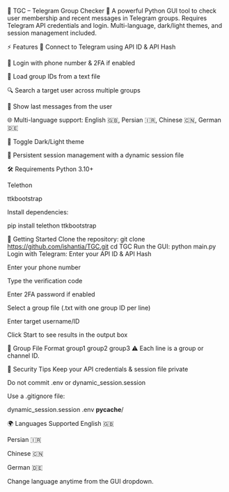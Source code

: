 💫 TGC – Telegram Group Checker 💫
A powerful Python GUI tool to check user membership and recent messages in Telegram groups. Requires Telegram API credentials and login. Multi-language, dark/light themes, and session management included.

⚡️ Features
🔌 Connect to Telegram using API ID & API Hash

📱 Login with phone number & 2FA if enabled

📂 Load group IDs from a text file

🔍 Search a target user across multiple groups

💬 Show last messages from the user

🌐 Multi-language support: English 🇬🇧, Persian 🇮🇷, Chinese 🇨🇳, German 🇩🇪

🌙 Toggle Dark/Light theme

💾 Persistent session management with a dynamic session file

🛠 Requirements
Python 3.10+

Telethon

ttkbootstrap

Install dependencies:

pip install telethon ttkbootstrap

🚀 Getting Started
Clone the repository:
git clone https://github.com/ishantia/TGC.git
cd TGC
Run the GUI:
python main.py
Login with Telegram:
Enter your API ID & API Hash

Enter your phone number

Type the verification code

Enter 2FA password if enabled

Select a group file (.txt with one group ID per line)

Enter target username/ID

Click Start to see results in the output box

📁 Group File Format
group1
group2
group3
⚠️ Each line is a group or channel ID.

🔐 Security Tips
Keep your API credentials & session file private

Do not commit .env or dynamic_session.session

Use a .gitignore file:

dynamic_session.session
.env
__pycache__/

🌍 Languages Supported
English 🇬🇧

Persian 🇮🇷

Chinese 🇨🇳

German 🇩🇪

Change language anytime from the GUI dropdown.
